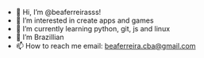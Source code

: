 - 👋 Hi, I’m @beaferreirasss!
- 👀 I’m interested in create apps and games
- 🌱 I’m currently learning python, git, js and linux
- 💞️ I’m Brazillian 
- 📫 How to reach me email: beaferreira.cba@gmail.com

<!---
beaferreirasss/beaferreirasss is a ✨ special ✨ repository because its `README.md` (this file) appears on your GitHub profile.
You can click the Preview link to take a look at your changes.
--->
